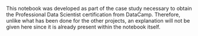 This notebook was developed as part of the case study necessary to obtain the Professional Data Scientist certification from DataCamp. Therefore, unlike what has been done for the other projects, an explanation will not be given here since it is already present within the notebook itself.
